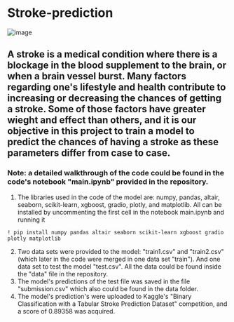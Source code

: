 # Stroke-prediction

![image](https://github.com/osama-alani/Stroke-prediction/assets/133378136/902e8de9-8132-496a-a603-1e8f6af1b112)

## A stroke is a medical condition where there is a blockage in the blood supplement to the brain, or when a brain vessel burst. Many factors regarding one's lifestyle and health contribute to increasing or decreasing the chances of getting a stroke. Some of those factors have greater wieght and effect than others, and it is our objective in this project to train a model to predict the chances of having a stroke as these parameters differ from case to case.


### Note: a detailed walkthrough of the code could be found in the code's notebook "main.ipynb" provided in the repository. 

 1. The libraries used in the code of the model are: numpy, pandas, altair, seaborn, scikit-learn, xgboost, gradio, plotly, and matplotlib. All can be installed by uncommenting the first cell in the notebook main.ipynb and running it
```
! pip install numpy pandas altair seaborn scikit-learn xgboost gradio plotly matplotlib
```

2. Two data sets were provided to the model: "train1.csv" and "train2.csv" (which later in the code were merged in one data set "train"). And one data set to test the model "test.csv". All the data could be found inside the "data" file in the repository.
3. The model's predictions of the test file was saved in the file "submission.csv" which also could be found in the data folder.
4. The model's prediction's were uploaded to Kaggle's "Binary Classification with a Tabular Stroke Prediction Dataset" competition, and a score of 0.89358 was acquired.
